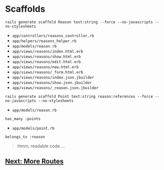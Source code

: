 # Scaffolds
```
rails generate scaffold Reason text:string --force --no-javascripts --no-stylesheets
```
- `app/controllers/reasons_controller.rb`
- `app/helpers/reasons_helper.rb`
- `app/models/reason.rb`
- `app/views/reasons/index.html.erb`
- `app/views/reasons/show.html.erb`
- `app/views/reasons/edit.html.erb`
- `app/views/reasons/new.html.erb`
- `app/views/reasons/_form.html.erb`
- `app/views/reasons/index.json.jbuilder`
- `app/views/reasons/show.json.jbuilder`
- `app/views/reasons/_reason.json.jbuilder`
```
rails generate scaffold Point text:string reason:references --force --no-javascripts --no-stylesheets
```
- `app/models/reason.rb`
```
has_many :points
```
- `app/models/point.rb`
```
belongs_to :reason
```

> Hmm, readable code.... 

## [Next: More Routes](20_ROUTES.md)